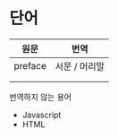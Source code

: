 # 단어

| 원문    | 번역          |
| ------- | ------------- |
| preface | 서문 / 머리말 |
|         |               |
|         |               |



번역하지 않는 용어

* Javascript
* HTML